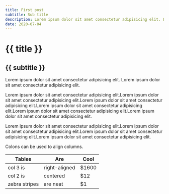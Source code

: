 ```yaml
---
title: First post
subtitle: Sub title 
description: Lorem ipsum dolor sit amet consectetur adipisicing elit. Lorem ipsum dolor sit amet consectetur adipisicing elit.
date: 2020-07-04
---
```


# {{ title }}

## {{ subtitle }}

Lorem ipsum dolor sit amet consectetur adipisicing elit. Lorem ipsum dolor sit amet consectetur adipisicing elit.

Lorem ipsum dolor sit amet consectetur adipisicing elit.Lorem ipsum dolor sit amet consectetur adipisicing elit.Lorem ipsum dolor sit amet consectetur adipisicing elit.Lorem ipsum dolor sit amet consectetur adipisicing elit.Lorem ipsum dolor sit amet consectetur adipisicing elit.Lorem ipsum dolor sit amet consectetur adipisicing elit.

Lorem ipsum dolor sit amet consectetur adipisicing elit.Lorem ipsum dolor sit amet consectetur adipisicing elit.Lorem ipsum dolor sit amet consectetur adipisicing elit.Lorem ipsum dolor sit amet consectetur adipisicing elit.

Colons can be used to align columns.

| Tables        | Are           | Cool  |
| ------------- |-------------  | -----|
| col 3 is      | right-aligned | $1600 |
| col 2 is      | centered      |   $12 |
| zebra stripes | are neat      |    $1 |